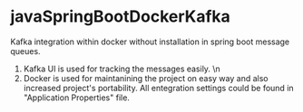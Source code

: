 # javaSpringBootDockerKafka
Kafka integration within docker without installation in spring boot message queues.

1) Kafka UI is used for tracking the messages easily. \n
2) Docker is used for maintanining the project on easy way and also increased project's portability.
All entegration settings could be found in "Application Properties" file.

